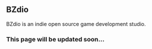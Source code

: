 ## BZdio

BZdio is an indie open source game development studio.

### This page will be updated soon...